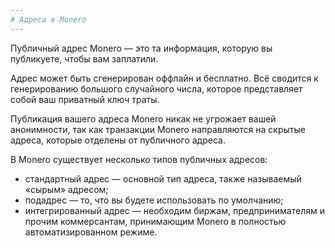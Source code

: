 ```yaml
---
# Адреса в Monero
---
```


Публичный адрес Monero — это та информация, которую вы публикуете, чтобы вам заплатили.

Адрес может быть сгенерирован оффлайн и бесплатно. Всё сводится к генерированию большого случайного числа, которое представляет собой ваш приватный ключ траты.

Публикация вашего адреса Monero никак не угрожает вашей анонимности, так как транзакции Monero направляются на скрытые адреса, которые отделены от публичного адреса.

В Monero существует несколько типов публичных адресов:
* стандартный адрес — основной тип адреса, также называемый «сырым» адресом;
* подадрес — то, что вы будете использовать по умолчанию;
* интегрированный адрес — необходим биржам, предпринимателям и прочим коммерсантам, принимающим Monero в полностью автоматизированном режиме.
